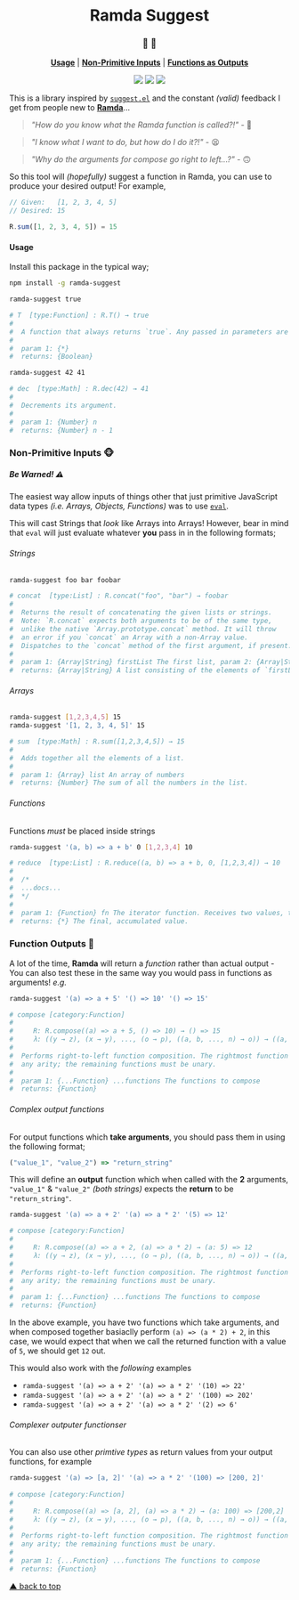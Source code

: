 <h1 align="center">Ramda Suggest</h1>
<h3 align="center">🐏 🤔</h3>

<p align="center">
<b><a href="#usage">Usage</a></b>
|
<b><a href="#non-primitive-inputs-">Non-Primitive Inputs</a></b>
|
<b><a href="#function-outputs-">Functions as Outputs</a></b>
</p>

<p align="center">
  <a href="https://www.npmjs.com/package/ramda-suggest"><img src="https://badge.fury.io/js/ramda-suggest.svg"></a>
  <a href="https://github.com/domtronn/ramda-suggest/releases"><img src="https://img.shields.io/github/tag/domtronn/ramda-suggest"></a>
  <a href="https://github.com/domtronn/ramda-suggest/blob/master/LICENSE"><img src="https://img.shields.io/github/license/mashape/apistatus.svg"></a>
</p>


This is a library inspired
by [`suggest.el`](https://github.com/Wilfred/suggest.el) and the
constant _(valid)_ feedback I get from people new
to [**Ramda**](ramdajs.com/docs/)...

> *_"How do you know what the Ramda function is called?!"_* - 🤔

> *_"I know what I want to do, but how do I do it?!"_* - 😫

> *_"Why do the arguments for compose go right to left...?"_* - 🙃

So this tool will _(hopefully)_ suggest a function in Ramda, you can
use to produce your desired output! For example,

```js
// Given:   [1, 2, 3, 4, 5]
// Desired: 15

R.sum([1, 2, 3, 4, 5]) = 15
```

#### Usage

Install this package in the typical way; 

```sh
npm install -g ramda-suggest

ramda-suggest true

# T  [type:Function] : R.T() → true
# 
#  A function that always returns `true`. Any passed in parameters are ignored.
# 
#  param 1: {*} 
#  returns: {Boolean}
```


```sh
ramda-suggest 42 41

# dec  [type:Math] : R.dec(42) → 41
# 
#  Decrements its argument.
# 
#  param 1: {Number} n
#  returns: {Number} n - 1
```

### Non-Primitive Inputs 🐵
##### _Be Warned!_ ⚠️

The easiest way allow inputs of things other that just primitive
JavaScript data types _(i.e. Arrays, Objects, Functions)_ was to
use [`eval`](https://www.w3schools.com/jsref/jsref_eval.asp).

This will cast Strings that _look_ like Arrays into Arrays! However,
bear in mind that `eval` will just evaluate whatever **you** pass in
in the following formats;

###### _Strings_
```sh
ramda-suggest foo bar foobar

# concat  [type:List] : R.concat("foo", "bar") → foobar
# 
#  Returns the result of concatenating the given lists or strings.
#  Note: `R.concat` expects both arguments to be of the same type,
#  unlike the native `Array.prototype.concat` method. It will throw
#  an error if you `concat` an Array with a non-Array value.
#  Dispatches to the `concat` method of the first argument, if present.
# 
#  param 1: {Array|String} firstList The first list, param 2: {Array|String} secondList...
#  returns: {Array|String} A list consisting of the elements of `firstList` followed by...
```

###### _Arrays_
```sh
ramda-suggest [1,2,3,4,5] 15
ramda-suggest '[1, 2, 3, 4, 5]' 15

# sum  [type:Math] : R.sum([1,2,3,4,5]) → 15
# 
#  Adds together all the elements of a list.
# 
#  param 1: {Array} list An array of numbers
#  returns: {Number} The sum of all the numbers in the list.
```

###### _Functions_
Functions _must_ be placed inside strings
```sh 
ramda-suggest '(a, b) => a + b' 0 [1,2,3,4] 10

# reduce  [type:List] : R.reduce((a, b) => a + b, 0, [1,2,3,4]) → 10
# 
#  /*
#  ...docs...
#  */
# 
#  param 1: {Function} fn The iterator function. Receives two values, the accumulator and the, param 2: {*} acc The accumulator value., param 3: {Array} list The list to iterate over.
#  returns: {*} The final, accumulated value.
```

### Function Outputs 🙊

A lot of the time, **Ramda** will return a _function_ rather than
actual output - You can also test these in the same way you would pass
in functions as arguments! _e.g._

```sh
ramda-suggest '(a) => a + 5' '() => 10' '() => 15'

# compose [category:Function]
# 
#     R: R.compose((a) => a + 5, () => 10) → () => 15
#     λ: ((y → z), (x → y), ..., (o → p), ((a, b, ..., n) → o)) → ((a, b, ..., n) → z)
# 
#  Performs right-to-left function composition. The rightmost function may have
#  any arity; the remaining functions must be unary.
# 
#  param 1: {...Function} ...functions The functions to compose
#  returns: {Function}
```

###### _Complex output functions_

For output functions which **take arguments**, you should pass them in
using the following format;

```js
("value_1", "value_2") => "return_string"
```

This will define an **output** function which when called with the **2**
arguments, `"value_1"` & `"value_2"` _(both strings)_ expects the
**return** to be `"return_string"`.

```sh
ramda-suggest '(a) => a + 2' '(a) => a * 2' '(5) => 12'

# compose [category:Function]
# 
#     R: R.compose((a) => a + 2, (a) => a * 2) → (a: 5) => 12
#     λ: ((y → z), (x → y), ..., (o → p), ((a, b, ..., n) → o)) → ((a, b, ..., n) → z)
# 
#  Performs right-to-left function composition. The rightmost function may have
#  any arity; the remaining functions must be unary.
# 
#  param 1: {...Function} ...functions The functions to compose
#  returns: {Function}
```

In the above example, you have two functions which take arguments, and
when composed together basiaclly perform `(a) => (a * 2) + 2`, in this
case, we would expect that when we call the returned function with a
value of `5`, we should get `12` out.

This would also work with the _following_ examples

* `ramda-suggest '(a) => a + 2' '(a) => a * 2' '(10) => 22'`
* `ramda-suggest '(a) => a + 2' '(a) => a * 2' '(100) => 202'`
* `ramda-suggest '(a) => a + 2' '(a) => a * 2' '(2) => 6'`

###### _Complexer outputer functionser_

You can also use other _primtive types_ as return values from your
output functions, for example

```sh
ramda-suggest '(a) => [a, 2]' '(a) => a * 2' '(100) => [200, 2]'
 
# compose [category:Function]
# 
#     R: R.compose((a) => [a, 2], (a) => a * 2) → (a: 100) => [200,2]
#     λ: ((y → z), (x → y), ..., (o → p), ((a, b, ..., n) → o)) → ((a, b, ..., n) → z)
# 
#  Performs right-to-left function composition. The rightmost function may have
#  any arity; the remaining functions must be unary.
# 
#  param 1: {...Function} ...functions The functions to compose
#  returns: {Function}
```

[▲ back to top](#readme)
